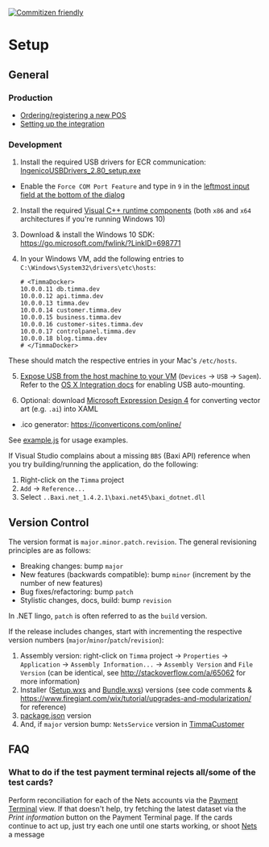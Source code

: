 [![Commitizen friendly](https://img.shields.io/badge/commitizen-friendly-brightgreen.svg)](http://commitizen.github.io/cz-cli/)

# Setup

## General

### Production

* [Ordering/registering a new POS](./docs/deployment-checklist.md#deployment-checklist)
* [Setting up the integration](./docs/deployment-checklist.md#installation-on-site--remote)

### Development

1. Install the required USB drivers for ECR communication: [IngenicoUSBDrivers_2.80_setup.exe](./IngenicoUSBDrivers_2.80/)

  * Enable the `Force COM Port Feature` and type in `9` in the [leftmost input field at the bottom of the dialog](./assets/images/force-com-port.png)

2. Install the required [Visual C++ runtime components](https://www.microsoft.com/en-us/download/details.aspx?id=40784) (both `x86` and `x64` architectures if you're running Windows 10)

3. Download & install the Windows 10 SDK: https://go.microsoft.com/fwlink/?LinkID=698771

4. In your Windows VM, add the following entries to `C:\Windows\System32\drivers\etc\hosts`:

    ```
    # <TimmaDocker>
    10.0.0.11 db.timma.dev
    10.0.0.12 api.timma.dev
    10.0.0.13 timma.dev
    10.0.0.14 customer.timma.dev
    10.0.0.15 business.timma.dev
    10.0.0.16 customer-sites.timma.dev
    10.0.0.17 controlpanel.timma.dev
    10.0.0.18 blog.timma.dev
    # </TimmaDocker>
    ```

  These should match the respective entries in your Mac's `/etc/hosts`.

5. [Expose USB from the host machine to your VM](./assets/images/share-host-usb.jpeg) (`Devices` -> `USB` -> `Sagem`). Refer to the [OS X Integration docs](./docs/osx-integration.md) for enabling USB auto-mounting.

6. Optional: download [Microsoft Expression Design 4](https://www.microsoft.com/en-us/download/details.aspx?id=36180) for converting vector art (e.g. `.ai`) into XAML

  * .ico generator: https://iconverticons.com/online/

See [example.js](./example.js) for usage examples.

If Visual Studio complains about a missing `BBS` (Baxi API) reference when you try building/running the application, do the following:

  1. Right-click on the `Timma` project
  2. `Add` -> `Reference...`
  3. Select `..Baxi.net_1.4.2.1\baxi.net45\baxi_dotnet.dll`

## Version Control

The version format is `major.minor.patch.revision`. The general revisioning principles are as follows:

* Breaking changes: bump `major`
* New features (backwards compatible): bump `minor` (increment by the number of new features)
* Bug fixes/refactoring: bump `patch`
* Stylistic changes, docs, build: bump `revision`

In .NET lingo, `patch` is often referred to as the `build` version.

If the release includes changes, start with incrementing the respective version numbers (`major`/`minor`/`patch`/`revision`):

1. Assembly version: right-click on `Timma` project -> `Properties` -> `Application` -> `Assembly Information...` -> `Assembly Version` and `File Version` (can be identical, see http://stackoverflow.com/a/65062 for more information)
2. Installer ([Setup.wxs](setup/Setup.wxs) and [Bundle.wxs](Bundle/bundle.wxs)) versions (see code comments & https://www.firegiant.com/wix/tutorial/upgrades-and-modularization/ for reference)
3. [package.json](./package.json) version
4. And, if `major` version bump: `NetsService` version in [TimmaCustomer](https://github.com/TimmaLabs/TimmaCustomer)

## FAQ

### What to do if the test payment terminal rejects all/some of the test cards?
Perform reconciliation for each of the Nets accounts via the [Payment Terminal](./assets/images/payment_terminal_version.png) view. If that doesn't help, try fetching the latest dataset via the _Print information_ button on the Payment Terminal page. If the cards continue to act up, just try each one until one starts working, or shoot [Nets](mailto:salessupport-fi@nets.eu) a message
